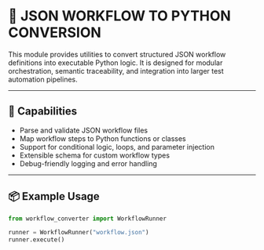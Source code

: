 # 🧰 JSON WORKFLOW TO PYTHON CONVERSION 

This module provides utilities to convert structured JSON workflow definitions into executable Python logic. It is designed for modular orchestration, semantic traceability, and integration into larger test automation pipelines.

---

## 🔧 Capabilities

- Parse and validate JSON workflow files
- Map workflow steps to Python functions or classes
- Support for conditional logic, loops, and parameter injection
- Extensible schema for custom workflow types
- Debug-friendly logging and error handling

---

## 📦 Example Usage

```python
from workflow_converter import WorkflowRunner

runner = WorkflowRunner("workflow.json")
runner.execute()